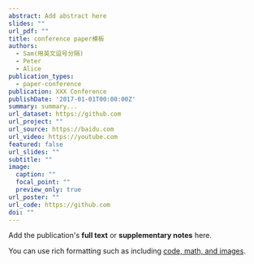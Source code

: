 ```yaml
---
abstract: Add abstract here
slides: ""
url_pdf: ""
title: conference paper模板
authors:
  - Sam(用英文逗号分隔)
  - Peter
  - Alice
publication_types:
  - paper-conference
publication: XXX Conference
publishDate: '2017-01-01T00:00:00Z'
summary: summary...
url_dataset: https://github.com
url_project: ""
url_source: https://baidu.com
url_video: https://youtube.com
featured: false
url_slides: ""
subtitle: ""
image:
  caption: ""
  focal_point: ""
  preview_only: true
url_poster: ""
url_code: https://github.com
doi: ""
---
```

Add the publication's **full text** or **supplementary notes** here.

You can use rich formatting such as including [code, math, and images](https://docs.hugoblox.com/content/writing-markdown-latex/).

